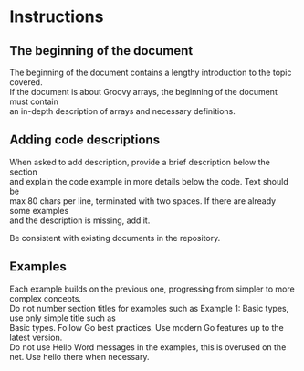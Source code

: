 # Instructions


## The beginning of the document

The beginning of the document contains a lengthy introduction to the topic covered.  
If the document is about Groovy arrays, the beginning of the document must contain  
an in-depth description of arrays and necessary definitions.  

## Adding code descriptions 

When asked to add description, provide a brief description below the section  
and explain the code example in more details below the code.  Text should be  
max 80 chars per line, terminated with two spaces. If there are already some examples  
and the description is missing, add it.  

Be consistent with existing documents in the repository.

## Examples 

Each example builds on the previous one, progressing from simpler to more complex concepts.  
Do not number section titles for examples such as Example 1: Basic types, use only simple title such as  
Basic types. Follow Go best practices. Use modern Go features up to the latest version.  
Do not use Hello Word messages in the examples, this is overused on the net. Use hello there when necessary.  

